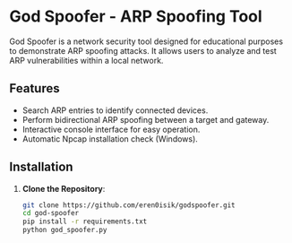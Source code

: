 # God Spoofer - ARP Spoofing Tool

God Spoofer is a network security tool designed for educational purposes to demonstrate ARP spoofing attacks. It allows users to analyze and test ARP vulnerabilities within a local network.

## Features
- Search ARP entries to identify connected devices.
- Perform bidirectional ARP spoofing between a target and gateway.
- Interactive console interface for easy operation.
- Automatic Npcap installation check (Windows).

## Installation
1. **Clone the Repository**:
   ```bash
   git clone https://github.com/eren0isik/godspoofer.git
   cd god-spoofer
   pip install -r requirements.txt
   python god_spoofer.py
